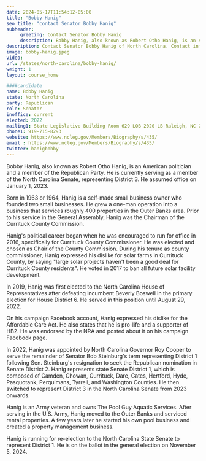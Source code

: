 ```yaml
---
date: 2024-05-17T11:54:12-05:00
title: "Bobby Hanig"
seo_title: "contact Senator Bobby Hanig"
subheader:
     greeting: Contact Senator Bobby Hanig
     description: Bobby Hanig, also known as Robert Otho Hanig, is an American politician and a member of the Republican Party. He is currently serving as a member of the North Carolina Senate, representing District 3. He assumed office on January 1, 2023.
description: Contact Senator Bobby Hanig of North Carolina. Contact information for Bobby Hanig includes email address, phone number, and mailing address.
image: bobby-hanig.jpeg
video:
url: /states/north-carolina/bobby-hanig/
weight: 1
layout: course_home

####candidate
name: Bobby Hanig
state: North Carolina
party: Republican
role: Senator
inoffice: current
elected: 2022
mailing1: State Legislative Building Room 629 LOB 2020 LB Raleigh, NC 27603-2808
phone1: 919-715-8293
website: https://www.ncleg.gov/Members/Biography/s/435/
email : https://www.ncleg.gov/Members/Biography/s/435/
twitter: hanigbobby
---
```

Bobby Hanig, also known as Robert Otho Hanig, is an American politician and a member of the Republican Party. He is currently serving as a member of the North Carolina Senate, representing District 3. He assumed office on January 1, 2023.

Born in 1963 or 1964, Hanig is a self-made small business owner who founded two small businesses. He grew a one-man operation into a business that services roughly 400 properties in the Outer Banks area. Prior to his service in the General Assembly, Hanig was the Chairman of the Currituck County Commission.

Hanig's political career began when he was encouraged to run for office in 2016, specifically for Currituck County Commissioner. He was elected and chosen as Chair of the County Commission. During his tenure as county commissioner, Hanig expressed his dislike for solar farms in Currituck County, by saying "large solar projects haven't been a good deal for Currituck County residents". He voted in 2017 to ban all future solar facility development.

In 2019, Hanig was first elected to the North Carolina House of Representatives after defeating incumbent Beverly Boswell in the primary election for House District 6. He served in this position until August 29, 2022.

On his campaign Facebook account, Hanig expressed his dislike for the Affordable Care Act. He also states that he is pro-life and a supporter of HB2. He was endorsed by the NRA and posted about it on his campaign Facebook page.

In 2022, Hanig was appointed by North Carolina Governor Roy Cooper to serve the remainder of Senator Bob Steinburg's term representing District 1 following Sen. Steinburg's resignation to seek the Republican nomination in Senate District 2. Hanig represents state Senate District 1, which is composed of Camden, Chowan, Currituck, Dare, Gates, Hertford, Hyde, Pasquotank, Perquimans, Tyrrell, and Washington Counties. He then switched to represent District 3 in the North Carolina Senate from 2023 onwards.

Hanig is an Army veteran and owns The Pool Guy Aquatic Services. After serving in the U.S. Army, Hanig moved to the Outer Banks and serviced rental properties. A few years later he started his own pool business and created a property management business.

Hanig is running for re-election to the North Carolina State Senate to represent District 1. He is on the ballot in the general election on November 5, 2024.
